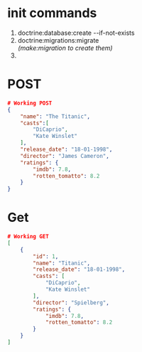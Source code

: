 # init commands

1. doctrine:database:create --if-not-exists
1. doctrine:migrations:migrate
   <br>_(make:migration to create them)_
1.  

# POST

```json
# Working POST
{
    "name": "The Titanic",
    "casts":[
        "DiCaprio",
        "Kate Winslet"
    ],
    "release_date": "18-01-1998",
    "director": "James Cameron",
    "ratings": {
        "imdb": 7.8,
        "rotten_tomatto": 8.2
    }
}
```

# Get

```json
# Working GET
[
    {
        "id": 1,
        "name": "Titanic",
        "release_date": "18-01-1998",
        "casts": [
            "DiCaprio",
            "Kate Winslet"
        ],
        "director": "Spielberg",
        "ratings": {
            "imdb": 7.8,
            "rotten_tomatto": 8.2
        }
    }
]
```
